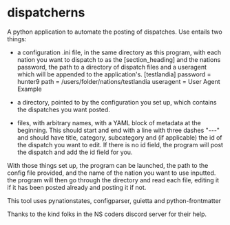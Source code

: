 # dispatcherns
A python application to automate the posting of dispatches. Use entails two things:
* a configuration .ini file, in the same directory as this program, with each nation you want to dispatch to as the [section_heading] and the nations password, the path to a directory of dispatch files and a useragent which will be appended to the application's.
    [testlandia]
    password = hunter9
    path = /users/folder/nations/testlandia
    useragent = User Agent Example

* a directory, pointed to by the configuration you set up, which contains the dispatches you want posted.  
* files, with arbitrary names, with a YAML block of metadata at the beginning. This should start and end with a line with three dashes "---" and should have title, category, subcategory and (if applicable) the id of the dispatch you want to edit. If there is no id field, the program will post the dispatch and add the id field for you.

With those things set up, the program can be launched, the path to the config file provided, and the name of the nation you want to use inputted. the program will then go through the directory and read each file, editing it if it has been posted already and posting it if not.

This tool uses pynationstates, configparser, guietta and python-frontmatter

Thanks to the kind folks in the NS coders discord server for their help.
